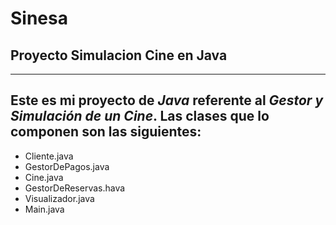 # Sinesa
## Proyecto Simulacion Cine en Java
---

Este es mi proyecto de *Java* referente al *Gestor y Simulación de un Cine*. Las clases que lo componen son las siguientes:
---
- Cliente.java
- GestorDePagos.java
- Cine.java
- GestorDeReservas.hava
- Visualizador.java
- Main.java
